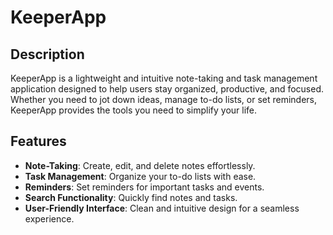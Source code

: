 # KeeperApp

## Description
KeeperApp is a lightweight and intuitive note-taking and task management application designed to help users stay organized, productive, and focused. Whether you need to jot down ideas, manage to-do lists, or set reminders, KeeperApp provides the tools you need to simplify your life.
## Features
- **Note-Taking**: Create, edit, and delete notes effortlessly.
- **Task Management**: Organize your to-do lists with ease.
- **Reminders**: Set reminders for important tasks and events.
- **Search Functionality**: Quickly find notes and tasks.
- **User-Friendly Interface**: Clean and intuitive design for a seamless experience.

